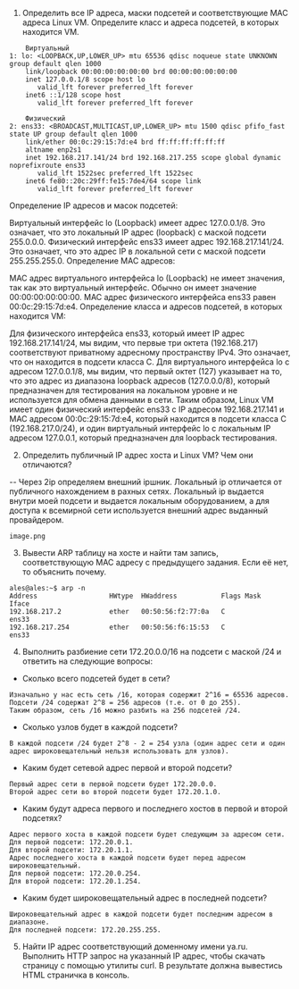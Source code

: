 1. Определить все IP адреса, маски подсетей и соответствующие MAC адреса Linux VM. Определите класс и адреса подсетей, в которых находится VM.
```
    Виртуальный
1: lo: <LOOPBACK,UP,LOWER_UP> mtu 65536 qdisc noqueue state UNKNOWN group default qlen 1000
    link/loopback 00:00:00:00:00:00 brd 00:00:00:00:00:00
    inet 127.0.0.1/8 scope host lo
       valid_lft forever preferred_lft forever
    inet6 ::1/128 scope host 
       valid_lft forever preferred_lft forever
       
    Физический
2: ens33: <BROADCAST,MULTICAST,UP,LOWER_UP> mtu 1500 qdisc pfifo_fast state UP group default qlen 1000
    link/ether 00:0c:29:15:7d:e4 brd ff:ff:ff:ff:ff:ff
    altname enp2s1
    inet 192.168.217.141/24 brd 192.168.217.255 scope global dynamic noprefixroute ens33
       valid_lft 1522sec preferred_lft 1522sec
    inet6 fe80::20c:29ff:fe15:7de4/64 scope link 
       valid_lft forever preferred_lft forever

```
Определение IP адресов и масок подсетей:

Виртуальный интерфейс lo (Loopback) имеет адрес 127.0.0.1/8. Это означает, что это локальный IP адрес (loopback) с маской подсети 255.0.0.0.
Физический интерфейс ens33 имеет адрес 192.168.217.141/24. Это означает, что это адрес IP в локальной сети с маской подсети 255.255.255.0.
Определение MAC адресов:

MAC адрес виртуального интерфейса lo (Loopback) не имеет значения, так как это виртуальный интерфейс. Обычно он имеет значение 00:00:00:00:00:00.
MAC адрес физического интерфейса ens33 равен 00:0c:29:15:7d:e4.
Определение класса и адресов подсетей, в которых находится VM:

Для физического интерфейса ens33, который имеет IP адрес 192.168.217.141/24, мы видим, что первые три октета (192.168.217) соответствуют приватному адресному пространству IPv4. Это означает, что он находится в подсети класса C.
Для виртуального интерфейса lo с адресом 127.0.0.1/8, мы видим, что первый октет (127) указывает на то, что это адрес из диапазона loopback адресов (127.0.0.0/8), который предназначен для тестирования на локальном уровне и не используется для обмена данными в сети.
Таким образом, Linux VM имеет один физический интерфейс ens33 с IP адресом 192.168.217.141 и MAC адресом 00:0c:29:15:7d:e4, который находится в подсети класса C (192.168.217.0/24), и один виртуальный интерфейс lo с локальным IP адресом 127.0.0.1, который предназначен для loopback тестирования.

2. Определить публичный IP адрес хоста и Linux VM? Чем они отличаются?

-- Через 2ip определяем внешний ipшник. 
Локальный ip отличается от публичного нахождением в рахных сетях. Локальный ip выдается внутри моей подсети и выдается локальным оборудованием, а для доступа к всемирной сети используется внешний адрес выданный провайдером.
```
image.png
```
3. Вывести ARP таблицу на хосте и найти там запись, соответствующую MAC адресу с предыдущего задания. Если её нет, то объяснить почему.
```
ales@ales:~$ arp -n
Address                  HWtype  HWaddress           Flags Mask            Iface
192.168.217.2            ether   00:50:56:f2:77:0a   C                     ens33
192.168.217.254          ether   00:50:56:f6:15:53   C                     ens33
```
4. Выполнить разбиение сети 172.20.0.0/16 на подсети с маской /24 и ответить на следующие вопросы:
- Сколько всего подсетей будет в сети?
```
Изначально у нас есть сеть /16, которая содержит 2^16 = 65536 адресов.
Подсети /24 содержат 2^8 = 256 адресов (т.е. от 0 до 255).
Таким образом, сеть /16 можно разбить на 256 подсетей /24.
```
- Сколько узлов будет в каждой подсети?
```
В каждой подсети /24 будет 2^8 - 2 = 254 узла (один адрес сети и один адрес широковещательный нельзя использовать для узлов).
```
- Каким будет сетевой адрес первой и второй подсети?
```
Первый адрес сети в первой подсети будет 172.20.0.0.
Второй адрес сети во второй подсети будет 172.20.1.0.
```
- Каким будут адреса первого и последнего хостов в первой и второй подсетях?
```
Адрес первого хоста в каждой подсети будет следующим за адресом сети.
Для первой подсети: 172.20.0.1.
Для второй подсети: 172.20.1.1.
Адрес последнего хоста в каждой подсети будет перед адресом широковещательный.
Для первой подсети: 172.20.0.254.
Для второй подсети: 172.20.1.254.
```

- Каким будет широковещательный адрес в последней подсети?
```
Широковещательный адрес в каждой подсети будет последним адресом в диапазоне.
Для последней подсети: 172.20.255.255.
```
5. Найти IP адрес соответствующий доменному имени ya.ru. Выполнить HTTP запрос на указанный IP адрес, чтобы скачать страницу с помощью утилиты curl. В результате должна вывестись HTML страничка в консоль.
```





```